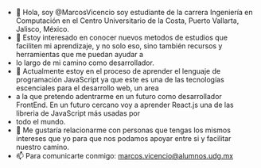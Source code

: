 - 👋 Hola, soy @MarcosVicencio soy estudiante de la carrera Ingeniería en Computación en el Centro Universitario de la Costa, Puerto Vallarta, Jalisco, México.
- 👀 Estoy interesado en conocer nuevos metodos de estudios que faciliten mi aprendizaje, y no solo eso, sino también recursos y herramientas que me puedan ayudar a  
- lo largo de mi camino como desarrollador.
- 🌱 Actualmente estoy en el proceso de aprender el lenguaje de programación JavaScript ya que este es una de las tecnologías escenciales para el desarrollo web, un area
- a la que pretendo adentrarme en un futuro como desarrollador FrontEnd. En un futuro cercano voy a aprender React.js una de las libreria de JavaScript más usadas por 
- todo el mundo. 
- 💞️ Me gustaría relacionarme con personas que tengas los mismos intereses que yo para que nos podamos apoyar entre si y facilitar nuestro camino.
- 📫 Para comunicarte conmigo: marcos.vicencio@alumnos.udg.mx

<!---
MarcosVicencio/MarcosVicencio is a ✨ special ✨ repository because its `README.md` (this file) appears on your GitHub profile.
You can click the Preview link to take a look at your changes.
--->
